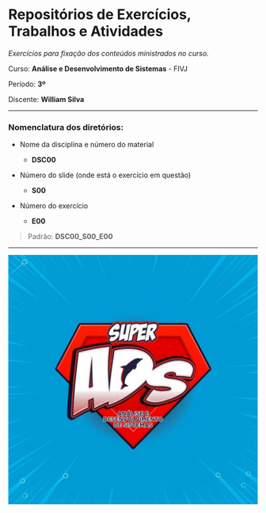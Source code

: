 # Repositórios de Exercícios, Trabalhos e Atividades

_Exercícios para fixação dos conteúdos ministrados no curso._

Curso: **Análise e Desenvolvimento de Sistemas** - FIVJ

Período: **3º**

Discente: **William Silva**

---

### Nomenclatura dos diretórios:

- Nome da disciplina e número do material

  - **DSC00**

- Número do slide (onde está o exercício em questão)

  - **S00**

- Número do exercício
  - **E00**

> Padrão: **DSC00_S00_E00**

---

[![](ADS_logo.jpg)](https://www.vianna.edu.br/analise-e-desenv-de-sistemas/)
